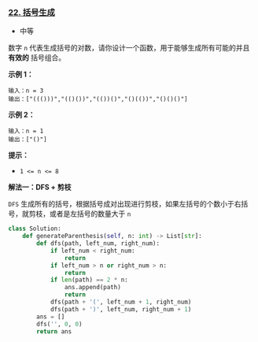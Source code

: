 ### [22. 括号生成](https://leetcode.cn/problems/generate-parentheses/)

- 中等

数字 `n` 代表生成括号的对数，请你设计一个函数，用于能够生成所有可能的并且 **有效的** 括号组合。

**示例 1：**

```
输入：n = 3
输出：["((()))","(()())","(())()","()(())","()()()"]
```

**示例 2：**

```
输入：n = 1
输出：["()"]
```

**提示：**

- `1 <= n <= 8`

**解法一：DFS + 剪枝**

`DFS` 生成所有的括号，根据括号成对出现进行剪枝，如果左括号的个数小于右括号，就剪枝，或者是左括号的数量大于 `n`

```python
class Solution:
    def generateParenthesis(self, n: int) -> List[str]:
        def dfs(path, left_num, right_num):
            if left_num < right_num:
                return
            if left_num > n or right_num > n:
                return
            if len(path) == 2 * n:
                ans.append(path)
                return
            dfs(path + '(', left_num + 1, right_num)
            dfs(path + ')', left_num, right_num + 1)
        ans = []
        dfs('', 0, 0)
        return ans
```

